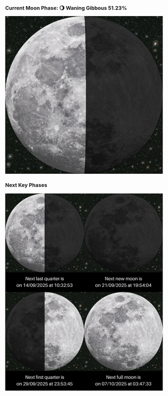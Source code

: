 ### Current Moon Phase: 🌖 Waning Gibbous 51.23%
![Moon Phase](moonphase.png)
### Next Key Phases
![Gallery](gallery.png)